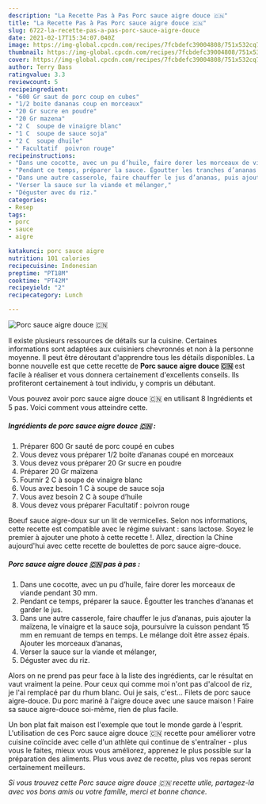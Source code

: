```yaml
---
description: "La Recette Pas à Pas Porc sauce aigre douce 🇨🇳"
title: "La Recette Pas à Pas Porc sauce aigre douce 🇨🇳"
slug: 6722-la-recette-pas-a-pas-porc-sauce-aigre-douce
date: 2021-02-17T15:34:07.040Z
image: https://img-global.cpcdn.com/recipes/7fcbdefc39004808/751x532cq70/porc-sauce-aigre-douce-🇨🇳-photo-principale-de-la-recette.jpg
thumbnail: https://img-global.cpcdn.com/recipes/7fcbdefc39004808/751x532cq70/porc-sauce-aigre-douce-🇨🇳-photo-principale-de-la-recette.jpg
cover: https://img-global.cpcdn.com/recipes/7fcbdefc39004808/751x532cq70/porc-sauce-aigre-douce-🇨🇳-photo-principale-de-la-recette.jpg
author: Terry Bass
ratingvalue: 3.3
reviewcount: 5
recipeingredient:
- "600 Gr saut de porc coup en cubes"
- "1/2 boite dananas coup en morceaux"
- "20 Gr sucre en poudre"
- "20 Gr mazena"
- "2 C  soupe de vinaigre blanc"
- "1 C  soupe de sauce soja"
- "2 C  soupe dhuile"
- " Facultatif  poivron rouge"
recipeinstructions:
- "Dans une cocotte, avec un pu d’huile, faire dorer les morceaux de viande pendant 30 mm."
- "Pendant ce temps, préparer la sauce. Égoutter les tranches d’ananas et garder le jus."
- "Dans une autre casserole, faire chauffer le jus d’ananas, puis ajouter la maïzena, le vinaigre et la sauce soja, poursuivre la cuisson pendant 15 mm en remuant de temps en temps. Le mélange doit être assez épais. Ajouter les morceaux d’ananas,"
- "Verser la sauce sur la viande et mélanger,"
- "Déguster avec du riz."
categories:
- Resep
tags:
- porc
- sauce
- aigre

katakunci: porc sauce aigre 
nutrition: 101 calories
recipecuisine: Indonesian
preptime: "PT18M"
cooktime: "PT42M"
recipeyield: "2"
recipecategory: Lunch

---
```



![Porc sauce aigre douce 🇨🇳](https://img-global.cpcdn.com/recipes/7fcbdefc39004808/751x532cq70/porc-sauce-aigre-douce-🇨🇳-photo-principale-de-la-recette.jpg)

Il existe plusieurs ressources de détails sur la cuisine. Certaines informations sont adaptées aux cuisiniers chevronnés et non à la personne moyenne. Il peut être déroutant d'apprendre tous les détails disponibles. La bonne nouvelle est que cette recette de <strong> Porc sauce aigre douce 🇨🇳 </strong> est facile à réaliser et vous donnera certainement d'excellents conseils. Ils profiteront certainement à tout individu, y compris un débutant.

<!--inarticleads1-->

Vous pouvez avoir porc sauce aigre douce 🇨🇳 en utilisant 8 Ingrédients et 5 pas. Voici comment vous atteindre cette.

##### Ingrédients de porc sauce aigre douce 🇨🇳 :

1. Préparer 600 Gr sauté de porc coupé en cubes
1. Vous devez vous préparer 1/2 boite d’ananas coupé en morceaux
1. Vous devez vous préparer 20 Gr sucre en poudre
1. Préparer 20 Gr maïzena
1. Fournir 2 C à soupe de vinaigre blanc
1. Vous avez besoin 1 C à soupe de sauce soja
1. Vous avez besoin 2 C à soupe d’huile
1. Vous devez vous préparer  Facultatif : poivron rouge


Boeuf sauce aigre-doux sur un lit de vermicelles. Selon nos informations, cette recette est compatible avec le régime suivant : sans lactose. Soyez le premier à ajouter une photo à cette recette !. Allez, direction la Chine aujourd&#39;hui avec cette recette de boulettes de porc sauce aigre-douce. 

<!--inarticleads2-->

##### Porc sauce aigre douce 🇨🇳 pas à pas :

1. Dans une cocotte, avec un pu d’huile, faire dorer les morceaux de viande pendant 30 mm.
1. Pendant ce temps, préparer la sauce. Égoutter les tranches d’ananas et garder le jus.
1. Dans une autre casserole, faire chauffer le jus d’ananas, puis ajouter la maïzena, le vinaigre et la sauce soja, poursuivre la cuisson pendant 15 mm en remuant de temps en temps. Le mélange doit être assez épais. Ajouter les morceaux d’ananas,
1. Verser la sauce sur la viande et mélanger,
1. Déguster avec du riz.


Alors on ne prend pas peur face à la liste des ingrédients, car le résultat en vaut vraiment la peine. Pour ceux qui comme moi n&#39;ont pas d&#39;alcool de riz, je l&#39;ai remplacé par du rhum blanc. Oui je sais, c&#39;est… Filets de porc sauce aigre-douce. Du porc mariné à l&#39;aigre douce avec une sauce maison ! Faire sa sauce aigre-douce soi-même, rien de plus facile. 

<!--inarticleads1-->

<p>
Un bon plat fait maison est l'exemple que tout le monde garde à l'esprit. L'utilisation de ces Porc sauce aigre douce 🇨🇳 recette pour améliorer votre cuisine coïncide avec celle d'un athlète qui continue de s'entraîner - plus vous le faites, mieux vous vous améliorez, apprenez le plus possible sur la préparation des aliments. Plus vous avez de recette, plus vos repas seront certainement meilleurs.
</p>

<p>
<i>Si vous trouvez cette Porc sauce aigre douce 🇨🇳 recette utile, partagez-la avec vos bons amis ou votre famille, merci et bonne chance.</i>
</p>
